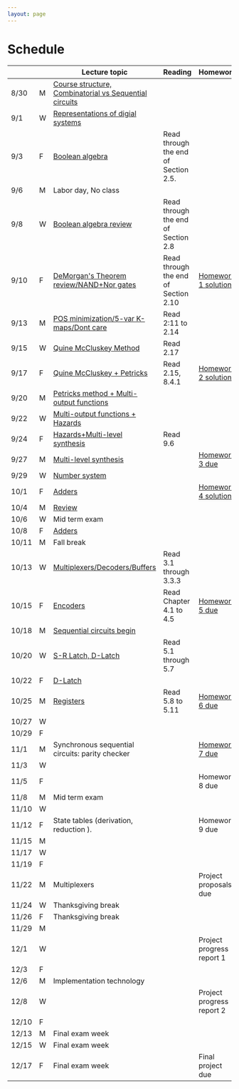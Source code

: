 ```yaml
---
layout: page
---
```

# Schedule

|       |   | Lecture topic                                                                                                                    | Reading                               | Homework                                                          |
| ----- | - | --------------------------------------------------------------                                                                   | ------------------------------------- | -------------------------                                         |
| 8/30  | M | [Course structure, Combinatorial vs Sequential circuits]({{site.baseurl}}/slides/2021-08-29-what-to-expect-from-the-course.html) |                                       |                                                                   |
| 9/1   | W | [Representations of digial systems]({{site.baseurl}}/slides/2021-09-01-boolean-algebra.html)                                     |                                       |                                                                   |
| 9/3   | F | [Boolean algebra]({{site.baseurl}}/slides/2021-09-03-boolean-algebra.html)                                                       | Read through the end of Section 2.5.  |                                                                   |
| 9/6   | M | Labor day, No class                                                                                                              |                                       |                                                                   |
| 9/8   | W | [Boolean algebra review]({{site.baseurl}}/slides/2021-09-08-designing-circuits.html)                                             | Read through the end of Section 2.8   |                                                                   |
| 9/10  | F | [DeMorgan's Theorem review/NAND+Nor gates]({{site.baseurl}}/slides/2021-09-10-designing-circuits.html)                           | Read through the end of Section 2.10  | [Homework 1 solution]({{site.baseurl}}/homeworks/hw1/hw1sol.pdf)  |
| 9/13  | M | [POS minimization/5-var K-maps/Dont care]({{site.baseurl}}/slides/2021-09-13-five-var-dont-care.html)                            | Read 2:11 to 2.14                     |                                                                   |
| 9/15  | W | [Quine McCluskey Method]({{site.baseurl}}/slides/2021-09-15-quine-mccluskey.html)                                                | Read 2.17                             |                                                                   |
| 9/17  | F | [Quine McCluskey + Petricks]({{site.baseurl}}/slides/2021-09-17-quine-mccluskey-petricks.html)                                   | Read 2.15, 8.4.1                      | [Homework 2 solution]({{site.baseurl}}/homeworks/hw2/hw2sol.pdf)  |
| 9/20  | M | [Petricks method + Multi-output functions]({{site.baseurl}}/slides/2021-09-20-petricks-hw-review.html)                           |                                       |                                                                   |
| 9/22  | W | [Multi-output functions + Hazards]({{site.baseurl}}/slides/2021-09-22-multi-output-functions-hazards.html)                       |                                       |                                                                   |
| 9/24  | F | [Hazards+Multi-level synthesis]({{site.baseurl}}/slides/2021-09-24-hazards-multi-level-synthesis.html)                           | Read 9.6                              |                                                                   |
| 9/27  | M | [Multi-level synthesis]({{site.baseurl}}/slides/2021-09-27-multi-level-synthesis.html)                                           |                                       | [Homework 3 due]({{site.baseurl}}/homeworks/hw3/hw3.pdf)          |
| 9/29  | W | [Number system]({{site.baseurl}}/slides/2021-09-29-place-value-number-system.html)                                               |                                       |                                                                   |
| 10/1  | F | [Adders]({{site.baseurl}}/slides/2021-10-01-half-full-adder.html)                                                                |                                       | [Homework 4 solutions]({{site.baseurl}}/homeworks/hw4/hw4sol.pdf) |
| 10/4  | M | [Review]({{site.baseurl}}/slides/2021-10-04-review-half-full-adder.html)                                                         |                                       |                                                                   |
| 10/6  | W | Mid term exam                                                                                                                    |                                       |                                                                   |
| 10/8  | F | [Adders]({{site.baseurl}}/slides/2021-10-08-adders.html)                                                                         |                                       |                                                                   |
| 10/11 | M | Fall break                                                                                                                       |                                       |                                                                   |
| 10/13 | W | [Multiplexers/Decoders/Buffers]({{site.baseurl}}/slides/2021-10-13-building-blocks.html)                                         | Read 3.1 through 3.3.3                |                                                                   |
| 10/15 | F | [Encoders]({{site.baseurl}}/slides/2021-10-15-flip-flops.html)                                                                   | Read Chapter 4.1 to 4.5               | [Homework 5 due]({{site.baseurl}}/homeworks/hw5/hw5.pdf)          |
| 10/18 | M | [Sequential circuits begin]({{site.baseurl}}/slides/2021-10-18-flip-flops.html)                                                  |                                       |                                                                   |
| 10/20 | W |  [S-R Latch, D-Latch]({{site.baseurl}}/slides/2021-10-20-SR-D-latch.html)                                                                                  | Read 5.1 through 5.7                  |                                                                   |
| 10/22 | F | [D-Latch]({{site.baseurl}}/slides/2021-10-22-D-latch.html)                                                              |                                       |                                                                   |
| 10/25 | M | [Registers]({{site.baseurl}}/slides/2021-10-25-registers-counters.html)                                                          | Read 5.8 to 5.11                      | [Homework 6 due]({{site.baseurl}}/homeworks/hw6/hw6.pdf)          |
| 10/27 | W |                                                                                                                                  |                                       |                                                                   |
| 10/29 | F |                                                                                                                                  |                                       |                                                                   |
| 11/1  | M | Synchronous sequential circuits: parity checker                                                                                  |                                       | [Homework 7 due]({{site.baseurl}}/homeworks/hw7/hw7.pdf)                       |
| 11/3  | W |                                                                                                                                  |                                       |                                                                   |
| 11/5  | F |                                                                                                                                  |                                       | Homework 8 due                                                    |
| 11/8  | M | Mid term exam                                                                                                                    |                                       |                                                                   |
| 11/10 | W |                                                                                                                                  |                                       |                                                                   |
| 11/12 | F | State tables (derivation, reduction ).                                                                                           |                                       | Homework 9 due                                                    |
| 11/15 | M |                                                                                                                                  |                                       |                                                                   |
| 11/17 | W |                                                                                                                                  |                                       |                                                                   |
| 11/19 | F |                                                                                                                                  |                                       |                                                                   |
| 11/22 | M | Multiplexers                                                                                                                     |                                       | Project proposals due                                             |
| 11/24 | W | Thanksgiving break                                                                                                               |                                       |                                                                   |
| 11/26 | F | Thanksgiving break                                                                                                               |                                       |                                                                   |
| 11/29 | M |                                                                                                                                  |                                       |                                                                   |
| 12/1  | W |                                                                                                                                  |                                       | Project progress report 1                                         |
| 12/3  | F |                                                                                                                                  |                                       |                                                                   |
| 12/6  | M | Implementation technology                                                                                                        |                                       |                                                                   |
| 12/8  | W |                                                                                                                                  |                                       | Project progress report 2                                         |
| 12/10 | F |                                                                                                                                  |                                       |                                                                   |
| 12/13 | M | Final exam week                                                                                                                  |                                       |                                                                   |
| 12/15 | W | Final exam week                                                                                                                  |                                       |                                                                   |
| 12/17 | F | Final exam week                                                                                                                  |                                       | Final project due                                                 |
